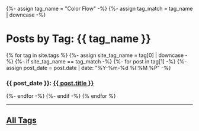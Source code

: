 {%- assign tag_name = "Color Flow" -%}
{%- assign tag_match = tag_name | downcase -%}

<h1>Posts by Tag: {{ tag_name }}</h1>

{% for tag in site.tags %}
  {%- assign site_tag_name = tag[0] | downcase -%}
  {%- if site_tag_name == tag_match -%}
    {%- for post in tag[1] -%}
      {%- assign post_date = post.date | date: "%Y-%m-%d %I:%M %P" -%}
      <h3>{{ post_date }}: <a href="..{{ post.url }}">{{ post.title }}</a></h3>
    {%- endfor -%}
  {%- endif -%}
{% endfor %}

----

## [All Tags](../all-tags.md)
